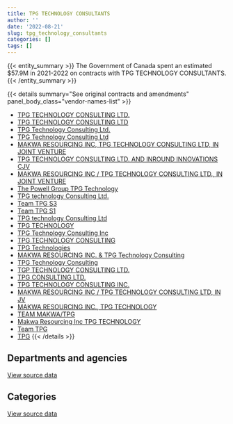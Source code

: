 ```yaml
---
title: TPG TECHNOLOGY CONSULTANTS
author: ''
date: '2022-08-21'
slug: tpg_technology_consultants
categories: []
tags: []
---
```


<script src="/rmarkdown-libs/htmlwidgets/htmlwidgets.js"></script>
<link href="/rmarkdown-libs/datatables-css/datatables-crosstalk.css" rel="stylesheet" />
<script src="/rmarkdown-libs/datatables-binding/datatables.js"></script>
<script src="/rmarkdown-libs/jquery/jquery-3.6.0.min.js"></script>
<link href="/rmarkdown-libs/dt-core-bootstrap/css/dataTables.bootstrap.min.css" rel="stylesheet" />
<link href="/rmarkdown-libs/dt-core-bootstrap/css/dataTables.bootstrap.extra.css" rel="stylesheet" />
<script src="/rmarkdown-libs/dt-core-bootstrap/js/jquery.dataTables.min.js"></script>
<script src="/rmarkdown-libs/dt-core-bootstrap/js/dataTables.bootstrap.min.js"></script>
<link href="/rmarkdown-libs/crosstalk/css/crosstalk.min.css" rel="stylesheet" />
<script src="/rmarkdown-libs/crosstalk/js/crosstalk.min.js"></script>
<script src="/rmarkdown-libs/htmlwidgets/htmlwidgets.js"></script>
<link href="/rmarkdown-libs/datatables-css/datatables-crosstalk.css" rel="stylesheet" />
<script src="/rmarkdown-libs/datatables-binding/datatables.js"></script>
<script src="/rmarkdown-libs/jquery/jquery-3.6.0.min.js"></script>
<link href="/rmarkdown-libs/dt-core-bootstrap/css/dataTables.bootstrap.min.css" rel="stylesheet" />
<link href="/rmarkdown-libs/dt-core-bootstrap/css/dataTables.bootstrap.extra.css" rel="stylesheet" />
<script src="/rmarkdown-libs/dt-core-bootstrap/js/jquery.dataTables.min.js"></script>
<script src="/rmarkdown-libs/dt-core-bootstrap/js/dataTables.bootstrap.min.js"></script>
<link href="/rmarkdown-libs/crosstalk/css/crosstalk.min.css" rel="stylesheet" />
<script src="/rmarkdown-libs/crosstalk/js/crosstalk.min.js"></script>

{{< entity_summary >}}
The Government of Canada spent an estimated \$57.9M in 2021-2022 on contracts with TPG TECHNOLOGY CONSULTANTS.
{{< /entity_summary >}}

{{< details summary="See original contracts and amendments" panel_body_class="vendor-names-list" >}}
- [TPG TECHNOLOGY CONSULTING LTD.](https://search.open.canada.ca/en/ct/?sort=contract_value_f%20desc&page=1&search_text=%22TPG%20TECHNOLOGY%20CONSULTING%20LTD.%22)
- [TPG TECHNOLOGY CONSULTING LTD](https://search.open.canada.ca/en/ct/?sort=contract_value_f%20desc&page=1&search_text=%22TPG%20TECHNOLOGY%20CONSULTING%20LTD%22)
- [TPG Technology Consulting Ltd.](https://search.open.canada.ca/en/ct/?sort=contract_value_f%20desc&page=1&search_text=%22TPG%20Technology%20Consulting%20Ltd.%22)
- [TPG Technology Consulting Ltd](https://search.open.canada.ca/en/ct/?sort=contract_value_f%20desc&page=1&search_text=%22TPG%20Technology%20Consulting%20Ltd%22)
- [MAKWA RESOURCING INC, TPG TECHNOLOGY CONSULTING LTD, IN JOINT VENTURE](https://search.open.canada.ca/en/ct/?sort=contract_value_f%20desc&page=1&search_text=%22MAKWA%20RESOURCING%20INC%2c%20TPG%20TECHNOLOGY%20CONSULTING%20LTD%2c%20IN%20JOINT%20VENTURE%22)
- [TPG TECHNOLOGY CONSULTING LTD. AND INROUND INNOVATIONS CJV](https://search.open.canada.ca/en/ct/?sort=contract_value_f%20desc&page=1&search_text=%22TPG%20TECHNOLOGY%20CONSULTING%20LTD.%20AND%20INROUND%20INNOVATIONS%20CJV%22)
- [MAKWA RESOURCING INC / TPG TECHNOLOGY CONSULTING LTD., IN JOINT VENTURE](https://search.open.canada.ca/en/ct/?sort=contract_value_f%20desc&page=1&search_text=%22MAKWA%20RESOURCING%20INC%20%2f%20TPG%20TECHNOLOGY%20CONSULTING%20LTD.%2c%20IN%20JOINT%20VENTURE%22)
- [The Powell Group TPG Technology](https://search.open.canada.ca/en/ct/?sort=contract_value_f%20desc&page=1&search_text=%22The%20Powell%20Group%20TPG%20Technology%22)
- [TPG technology Consulting Ltd.](https://search.open.canada.ca/en/ct/?sort=contract_value_f%20desc&page=1&search_text=%22TPG%20technology%20Consulting%20Ltd.%22)
- [Team TPG S3](https://search.open.canada.ca/en/ct/?sort=contract_value_f%20desc&page=1&search_text=%22Team%20TPG%20S3%22)
- [Team TPG S1](https://search.open.canada.ca/en/ct/?sort=contract_value_f%20desc&page=1&search_text=%22Team%20TPG%20S1%22)
- [TPG technology Consulting Ltd](https://search.open.canada.ca/en/ct/?sort=contract_value_f%20desc&page=1&search_text=%22TPG%20technology%20Consulting%20Ltd%22)
- [TPG TECHNOLOGY](https://search.open.canada.ca/en/ct/?sort=contract_value_f%20desc&page=1&search_text=%22TPG%20TECHNOLOGY%22)
- [TPG Technology Consulting Inc](https://search.open.canada.ca/en/ct/?sort=contract_value_f%20desc&page=1&search_text=%22TPG%20Technology%20Consulting%20Inc%22)
- [TPG TECHNOLOGY CONSULTING](https://search.open.canada.ca/en/ct/?sort=contract_value_f%20desc&page=1&search_text=%22TPG%20TECHNOLOGY%20CONSULTING%22)
- [TPG Technologies](https://search.open.canada.ca/en/ct/?sort=contract_value_f%20desc&page=1&search_text=%22TPG%20Technologies%22)
- [MAKWA RESOURCING INC. & TPG Technology Consulting](https://search.open.canada.ca/en/ct/?sort=contract_value_f%20desc&page=1&search_text=%22MAKWA%20RESOURCING%20INC.%20%26%20TPG%20Technology%20Consulting%22)
- [TPG Technology Consulting](https://search.open.canada.ca/en/ct/?sort=contract_value_f%20desc&page=1&search_text=%22TPG%20Technology%20Consulting%22)
- [TGP TECHNOLOGY CONSULTING LTD.](https://search.open.canada.ca/en/ct/?sort=contract_value_f%20desc&page=1&search_text=%22TGP%20TECHNOLOGY%20CONSULTING%20LTD.%22)
- [TPG CONSULTING LTD.](https://search.open.canada.ca/en/ct/?sort=contract_value_f%20desc&page=1&search_text=%22TPG%20CONSULTING%20LTD.%22)
- [TPG TECHNOLOGY CONSULTING INC.](https://search.open.canada.ca/en/ct/?sort=contract_value_f%20desc&page=1&search_text=%22TPG%20TECHNOLOGY%20CONSULTING%20INC.%22)
- [MAKWA RESOURCING INC / TPG TECHNOLOGY CONSULTING LTD, IN JV](https://search.open.canada.ca/en/ct/?sort=contract_value_f%20desc&page=1&search_text=%22MAKWA%20RESOURCING%20INC%20%2f%20TPG%20TECHNOLOGY%20CONSULTING%20LTD%2c%20IN%20JV%22)
- [MAKWA RESOURCING INC., TPG TECHNOLOGY](https://search.open.canada.ca/en/ct/?sort=contract_value_f%20desc&page=1&search_text=%22MAKWA%20RESOURCING%20INC.%2c%20TPG%20TECHNOLOGY%22)
- [TEAM MAKWA/TPG](https://search.open.canada.ca/en/ct/?sort=contract_value_f%20desc&page=1&search_text=%22TEAM%20MAKWA%2fTPG%22)
- [Makwa Resourcing Inc TPG TECHNOLOGY](https://search.open.canada.ca/en/ct/?sort=contract_value_f%20desc&page=1&search_text=%22Makwa%20Resourcing%20Inc%20TPG%20TECHNOLOGY%22)
- [Team TPG](https://search.open.canada.ca/en/ct/?sort=contract_value_f%20desc&page=1&search_text=%22Team%20TPG%22)
- [TPG](https://search.open.canada.ca/en/ct/?sort=contract_value_f%20desc&page=1&search_text=%22TPG%22)
{{< /details >}}

## Departments and agencies

<div id="htmlwidget-1" style="width:100%;height:auto;" class="datatables html-widget"></div>
<script type="application/json" data-for="htmlwidget-1">{"x":{"style":"bootstrap","filter":"none","vertical":false,"data":[["<a href=\"/departments/aandc-aadnc/\">Crown-Indigenous Relations and Northern Affairs Canada<\/a>","<a href=\"/departments/atssc-scdata/\">Administrative Tribunals Support Service of Canada<\/a>","<a href=\"/departments/cbsa-asfc/\">Canada Border Services Agency<\/a>","<a href=\"/departments/cic/\">Immigration, Refugees and Citizenship Canada<\/a>","<a href=\"/departments/cra-arc/\">Canada Revenue Agency<\/a>","<a href=\"/departments/csc-scc/\">Correctional Service of Canada<\/a>","<a href=\"/departments/dfatd-maecd/\">Global Affairs Canada<\/a>","<a href=\"/departments/dnd-mdn/\">National Defence<\/a>","<a href=\"/departments/esdc-edsc/\">Employment and Social Development Canada<\/a>","<a href=\"/departments/ic/\">Innovation, Science and Economic Development Canada<\/a>","<a href=\"/departments/isc-sac/\">Indigenous Services Canada<\/a>","<a href=\"/departments/phac-aspc/\">Public Health Agency of Canada<\/a>","<a href=\"/departments/pwgsc-tpsgc/\">Public Services and Procurement Canada<\/a>","<a href=\"/departments/rcmp-grc/\">Royal Canadian Mounted Police<\/a>","<a href=\"/departments/ssc-spc/\">Shared Services Canada<\/a>","<a href=\"/departments/statcan/\">Statistics Canada<\/a>","<a href=\"/departments/tbs-sct/\">Treasury Board of Canada Secretariat<\/a>","<a href=\"/departments/tc/\">Transport Canada<\/a>","<a href=\"/departments/vac-acc/\">Veterans Affairs Canada<\/a>"],[246800.21,44797.92,6531500.45,337005.11,8196876.55,null,224505.23,4985951.33,null,726612.71,null,null,5384959.22,28839.2,19470261.12,null,null,170359.45,10522695.81],[null,58455.83,7346977.74,36149.43,10766100.81,18161.85,275636.11,4835550.42,null,722415.22,null,null,5399712.54,2142515.62,20516665.21,103225.5,818057.46,77005.85,19435629.41],[null,null,8923474.71,454310.29,14878241.48,null,292034.52,4822338.54,46626.31,694717.76,36792,null,5220985.3,3112303.63,15464232.4,99440,998632.01,418747.34,19809160.69],[null,307891.98,7937319.86,543144.38,15791396.2,null,null,1357914.28,1661215.63,514809.86,null,38330.15,6007425.98,3275967.81,3752293.9,1999987,183310.53,426806.03,14135640.79]],"container":"<table class=\"table table-striped table-hover row-border order-column display\">\n  <thead>\n    <tr>\n      <th>Department<\/th>\n      <th>2018-2019<\/th>\n      <th>2019-2020<\/th>\n      <th>2020-2021<\/th>\n      <th>2021-2022<\/th>\n    <\/tr>\n  <\/thead>\n<\/table>","options":{"order":[[4,"desc"]],"pageLength":10,"autoWidth":true,"columnDefs":[{"targets":1,"render":"function(data, type, row, meta) {\n    return type !== 'display' ? data : DTWidget.formatCurrency(data, \"$\", 2, 3, \",\", \".\", true, null);\n  }"},{"targets":2,"render":"function(data, type, row, meta) {\n    return type !== 'display' ? data : DTWidget.formatCurrency(data, \"$\", 2, 3, \",\", \".\", true, null);\n  }"},{"targets":3,"render":"function(data, type, row, meta) {\n    return type !== 'display' ? data : DTWidget.formatCurrency(data, \"$\", 2, 3, \",\", \".\", true, null);\n  }"},{"targets":4,"render":"function(data, type, row, meta) {\n    return type !== 'display' ? data : DTWidget.formatCurrency(data, \"$\", 2, 3, \",\", \".\", true, null);\n  }"},{"width":"16%","targets":[1,2,3,4]},{"className":"dt-right","targets":[1,2,3,4]}],"orderClasses":false}},"evals":["options.columnDefs.0.render","options.columnDefs.1.render","options.columnDefs.2.render","options.columnDefs.3.render"],"jsHooks":[]}</script>
<p class="text-right">
<a href="https://github.com/GoC-Spending/contracts-data/tree/main/data/out/vendors/tpg_technology_consultants/summary_by_fiscal_year_by_department.csv" class="source-data-link btn btn-link">View source data</a>
</p>

## Categories

<div id="htmlwidget-2" style="width:100%;height:auto;" class="datatables html-widget"></div>
<script type="application/json" data-for="htmlwidget-2">{"x":{"style":"bootstrap","filter":"none","vertical":false,"data":[["<a href=\"/categories/11_defence/\">Defence<\/a>","<a href=\"/categories/2_professional_services/\">Professional services<\/a>","<a href=\"/categories/3_information_technology/\">Information technology<\/a>","<a href=\"/categories/6_industrial_products_and_services/\">Industrial products and services<\/a>","<a href=\"/categories/8_security_and_protection/\">Security and protection<\/a>","<a href=\"/categories/9_human_capital/\">Human capital<\/a>"],[3865276.19,12854947.07,39324578.09,null,81940.1,744422.87],[3561739.55,12633959.72,54729110.26,18161.85,null,1609287.63],[3552008.02,16027677.84,54097716.87,null,null,1594634.24],[87583.76,8343768.9,48891222.2,111563.51,null,499316.01]],"container":"<table class=\"table table-striped table-hover row-border order-column display\">\n  <thead>\n    <tr>\n      <th>Category<\/th>\n      <th>2018-2019<\/th>\n      <th>2019-2020<\/th>\n      <th>2020-2021<\/th>\n      <th>2021-2022<\/th>\n    <\/tr>\n  <\/thead>\n<\/table>","options":{"order":[[4,"desc"]],"dom":"t","pageLength":30,"autoWidth":true,"columnDefs":[{"targets":1,"render":"function(data, type, row, meta) {\n    return type !== 'display' ? data : DTWidget.formatCurrency(data, \"$\", 2, 3, \",\", \".\", true, null);\n  }"},{"targets":2,"render":"function(data, type, row, meta) {\n    return type !== 'display' ? data : DTWidget.formatCurrency(data, \"$\", 2, 3, \",\", \".\", true, null);\n  }"},{"targets":3,"render":"function(data, type, row, meta) {\n    return type !== 'display' ? data : DTWidget.formatCurrency(data, \"$\", 2, 3, \",\", \".\", true, null);\n  }"},{"targets":4,"render":"function(data, type, row, meta) {\n    return type !== 'display' ? data : DTWidget.formatCurrency(data, \"$\", 2, 3, \",\", \".\", true, null);\n  }"},{"width":"16%","targets":[1,2,3,4]},{"className":"dt-right","targets":[1,2,3,4]}],"orderClasses":false,"lengthMenu":[10,25,30,50,100]}},"evals":["options.columnDefs.0.render","options.columnDefs.1.render","options.columnDefs.2.render","options.columnDefs.3.render"],"jsHooks":[]}</script>
<p class="text-right">
<a href="https://github.com/GoC-Spending/contracts-data/tree/main/data/out/vendors/tpg_technology_consultants/summary_by_fiscal_year_by_category.csv" class="source-data-link btn btn-link">View source data</a>
</p>
